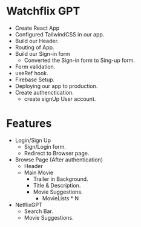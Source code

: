 # Watchflix GPT

- Create React App
- Configured TailwindCSS in our app.
- Build our Header.
- Routing of App.
- Build our Sign-in form
    - Converted the Sign-in form to Sing-up form.
- Form validation.
- useRef hook.
- Firebase Setup.
- Deploying our app to production.
- Create authenctication.
    - create signUp User account.


# Features
- Login/Sign Up
    - Sign/Login form.
    - Redirect to Browser page.
- Browse Page (After authentication)
    - Header
    - Main Movie
        - Trailer in Background.
        - Title & Description.
        - Movie Suggestions.
            - MovieLists * N
- NetflixGPT
    - Search Bar.
    - Movie Suggestions.
